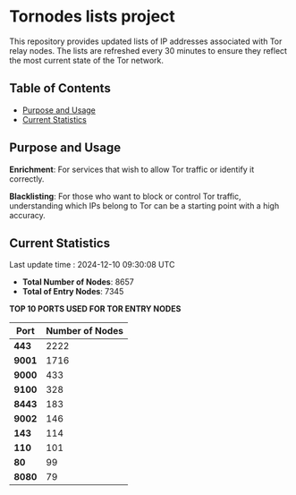 # Tornodes lists project

This repository provides updated lists of IP addresses associated with Tor relay nodes. The lists are refreshed every 30 minutes to ensure they reflect the most current state of the Tor network.

## Table of Contents

- [Purpose and Usage](#purpose-and-usage)
- [Current Statistics](#current-statistics)


## Purpose and Usage

**Enrichment**: For services that wish to allow Tor traffic or identify it correctly.

**Blacklisting**: For those who want to block or control Tor traffic, understanding which IPs belong to Tor can be a starting point with a high accuracy.

## Current Statistics

Last update time : 2024-12-10 09:30:08 UTC

- **Total Number of Nodes**: 8657
- **Total of Entry Nodes**: 7345

**TOP 10 PORTS USED FOR TOR ENTRY NODES**

| **Port** | **Number of Nodes** |
|------|-----------------|
| **443**   | 2222  |
| **9001**   | 1716  |
| **9000**   | 433  |
| **9100**   | 328  |
| **8443**   | 183  |
| **9002**   | 146  |
| **143**   | 114  |
| **110**   | 101  |
| **80**   | 99  |
| **8080**   | 79  |

